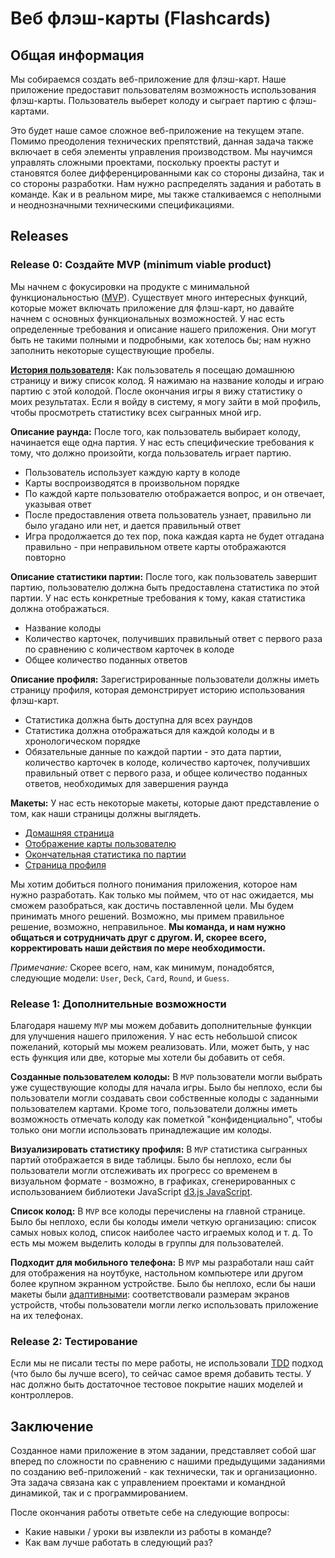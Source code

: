 # Веб флэш-карты (Flashcards)

## Общая информация 
Мы собираемся создать веб-приложение для флэш-карт. Наше приложение предоставит пользователям возможность использования флэш-карты. 
Пользователь выберет колоду и сыграет партию с флэш-картами.

Это будет наше самое сложное веб-приложение на текущем этапе. Помимо преодоления технических препятствий, данная задача также включает в себя элементы управления производством. Мы научимся управлять сложными проектами, поскольку проекты растут и становятся более дифференцированными как со стороны дизайна, так и со стороны разработки. Нам нужно распределять задания и работать в команде. Как и в реальном мире, мы также сталкиваемся с неполными и неоднозначными техническими спецификациями. 

## Releases 

### Release 0: Создайте MVP (minimum viable product)
Мы начнем с фокусировки на продукте с минимальной функциональностью ([MVP](https://en.wikipedia.org/wiki/Minimum_viable_product)). Существует много интересных функций, которые может включать приложение для флэш-карт, но давайте начнем с основных функциональных возможностей. У нас есть определенные требования и описание нашего приложения.  Они могут быть не такими полными и подробными, как хотелось бы; нам нужно заполнить некоторые существующие пробелы. 

**[История пользователя](https://ru.wikipedia.org/wiki/%D0%9F%D0%BE%D0%BB%D1%8C%D0%B7%D0%BE%D0%B2%D0%B0%D1%82%D0%B5%D0%BB%D1%8C%D1%81%D0%BA%D0%B8%D0%B5_%D0%B8%D1%81%D1%82%D0%BE%D1%80%D0%B8%D0%B8):** Как пользователь я посещаю домашнюю страницу и вижу список колод. Я нажимаю на название колоды и играю партию с этой колодой. После окончания игры я вижу статистику о моих результатах. Если я войду в систему, я могу зайти в мой профиль, чтобы просмотреть статистику всех сыгранных мной игр. 

**Описание раунда:** После того, как пользователь выбирает колоду, начинается еще одна партия.  У нас есть специфические требования к тому, что должно произойти, когда пользователь играет партию. 

- Пользователь использует каждую карту в колоде
- Карты воспроизводятся в произвольном порядке
- По каждой карте пользователю отображается вопрос, и он отвечает, указывая ответ
- После предоставления ответа пользователь узнает, правильно ли было угадано или нет, и дается правильный ответ
- Игра продолжается до тех пор, пока каждая карта не будет отгадана правильно - при неправильном ответе карты отображаются повторно

**Описание статистики партии:** После того, как пользователь завершит партию, пользователю должна быть предоставлена статистика по этой партии. 
У нас есть конкретные требования к тому, какая статистика должна отображаться. 

- Название колоды
- Количество карточек, получивших правильный ответ с первого раза по сравнению с количеством карточек в колоде
- Общее количество поданных ответов

**Описание профиля:** Зарегистрированные пользователи должны иметь страницу профиля, которая демонстрирует историю использования флэш-карт. 

- Статистика должна быть доступна для всех раундов
- Статистика должна отображаться для каждой колоды и в хронологическом порядке
- Обязательные данные по каждой партии - это дата партии, количество карточек в колоде, количество карточек, получивших правильный ответ с первого раза, и общее количество  поданных ответов, необходимых для завершения раунда

**Макеты:** У нас есть некоторые макеты, которые дают представление о том, как наши страницы должны выглядеть. 

- [Домашняя страница](mockups/homepage.png) 
- [Отображение карты пользователю](mockups/display-a-card.png) 
- [Окончательная статистика по партии](mockups/round-statistics.png) 
- [Страница профиля](mockups/profile.png) 

Мы хотим добиться полного понимания приложения, которое нам нужно разработать. Как только мы поймем, что от нас ожидается, мы сможем разобраться, как достичь поставленной цели. Мы будем принимать много решений. Возможно, мы примем правильное решение, возможно, неправильное. **Мы команда, и нам нужно общаться и сотрудничать друг с другом. И, скорее всего, корректировать наши действия по мере необходимости.** 

*Примечание:* Скорее всего, нам, как минимум, понадобятся, следующие модели: `User`, `Deck`, `Card`, `Round`, и `Guess`.

### Release 1: Дополнительные возможности
Благодаря нашему `MVP` мы можем добавить дополнительные функции для улучшения нашего приложения. У нас есть небольшой список пожеланий, который мы можем реализовать. Или, может быть, у нас есть функция или две, которые мы хотели бы добавить от себя. 

**Созданные пользователем колоды:** В `MVP` пользователи могли выбрать уже существующие колоды для начала игры. Было бы неплохо, если бы пользователи могли создавать свои собственные колоды с заданными пользователем картами. Кроме того, пользователи должны иметь возможность отмечать колоду как пометкой "конфиденциально", чтобы только они могли использовать принадлежащие им колоды. 

**Визуализировать статистику профиля:** В `MVP` статистика сыгранных партий отображается в виде таблицы. Было бы неплохо, если бы пользователи могли отслеживать их прогресс со временем в визуальном формате - возможно, в графиках, сгенерированных с использованием библиотеки JavaScript [d3.js JavaScript](http://d3js.org/). 

**Список колод:** В `MVP` все колоды перечислены на главной странице. Было бы неплохо, если бы колоды имели четкую организацию: список самых новых колод, список наиболее часто играемых колод и т. д.  То есть мы можем выделить колоды в группы для пользователей.

**Подходит для мобильного телефона:** В `MVP` мы разработали наш сайт для отображения на ноутбуке, настольном компьютере или другом более крупном экранном устройстве.  Было бы неплохо, если бы наши макеты были [адаптивными](http://learn.shayhowe.com/advanced-html-css/responsive-web-design/): соответствовали размерам экранов устройств, чтобы пользователи могли легко использовать приложение на их телефонах. 

### Release 2: Тестирование 
Если мы не писали тесты по мере работы, не использовали [TDD](https://ru.wikipedia.org/wiki/%D0%A0%D0%B0%D0%B7%D1%80%D0%B0%D0%B1%D0%BE%D1%82%D0%BA%D0%B0_%D1%87%D0%B5%D1%80%D0%B5%D0%B7_%D1%82%D0%B5%D1%81%D1%82%D0%B8%D1%80%D0%BE%D0%B2%D0%B0%D0%BD%D0%B8%D0%B5) подход (что было бы лучше всего), то сейчас самое время добавить тесты. У нас должно быть достаточное тестовое покрытие наших моделей и контроллеров.

## Заключение
Созданное нами приложение в этом задании, представляет собой шаг вперед по сложности по сравнению с нашими предыдущими заданиями по созданию веб-приложений - как технически, так и организационно. Эта задача связана как с управлением проектами и командной динамикой, так и с программированием. 

После окончания работы ответьте себе на следующие вопросы:
- Какие навыки / уроки вы извлекли из работы в команде?  
- Как вам лучше работать в следующий раз?
